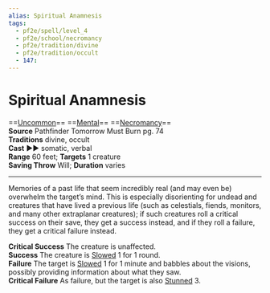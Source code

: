```yaml
---
alias: Spiritual Anamnesis
tags:
  - pf2e/spell/level_4
  - pf2e/school/necromancy
  - pf2e/tradition/divine
  - pf2e/tradition/occult
  - 147:
---
```


# Spiritual Anamnesis

==[Uncommon](Uncommon.md)== ==[Mental](Mental.md)== ==[Necromancy](Necromancy.md)==  
__Source__ Pathfinder Tomorrow Must Burn pg. 74  
**Traditions** divine, occult  
**Cast** ►► somatic, verbal  
**Range** 60 feet; **Targets** 1 creature  
**Saving Throw** Will; **Duration** varies

---

Memories of a past life that seem incredibly real (and may even be) overwhelm the target’s mind. This is especially disorienting for undead and creatures that have lived a previous life (such as celestials, fiends, monitors, and many other extraplanar creatures); if such creatures roll a critical success on their save, they get a success instead, and if they roll a failure, they get a critical failure instead.

**Critical Success** The creature is unaffected.  
**Success** The creature is [Slowed](Slowed.md) 1 for 1 round.  
**Failure** The target is [Slowed](Slowed.md) 1 for 1 minute and babbles about the visions, possibly providing information about what they saw.  
**Critical Failure** As failure, but the target is also [Stunned](Stunned.md) 3.
